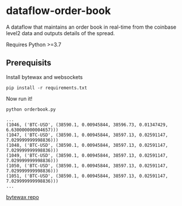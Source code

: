 # dataflow-order-book
A dataflow that maintains an order book in real-time from the coinbase level2 data and outputs details of the spread.

Requires Python >=3.7

## Prerequisits

Install bytewax and websockets

```
pip install -r requirements.txt
```

Now run it!
```
python orderbook.py
```

```
...
(1046, ('BTC-USD', (38590.1, 0.00945844, 38596.73, 0.01347429, 6.630000000004657)))
(1047, ('BTC-USD', (38590.1, 0.00945844, 38597.13, 0.02591147, 7.029999999998836)))
(1048, ('BTC-USD', (38590.1, 0.00945844, 38597.13, 0.02591147, 7.029999999998836)))
(1049, ('BTC-USD', (38590.1, 0.00945844, 38597.13, 0.02591147, 7.029999999998836)))
(1050, ('BTC-USD', (38590.1, 0.00945844, 38597.13, 0.02591147, 7.029999999998836)))
(1051, ('BTC-USD', (38590.1, 0.00945844, 38597.13, 0.02591147, 7.029999999998836)))
...
```

[bytewax repo](github.com/bytewax/bytewax)
